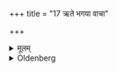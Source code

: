 +++
title = "17 ऋते भगया वाचा"

+++

<details><summary>मूलम्</summary>

ऋते भगया वाचा शुचिर्भूत्वा १७
</details>

<details><summary>Oldenberg</summary>

17. In an unbroken voice (?), having made himself pure,
</details>
